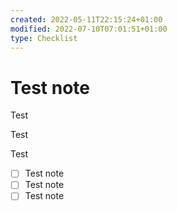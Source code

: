 ```yaml
---
created: 2022-05-11T22:15:24+01:00
modified: 2022-07-10T07:01:51+01:00
type: Checklist
---
```


# Test note

Test

Test

Test
- [ ] Test note
- [ ] Test note
- [ ] Test note
